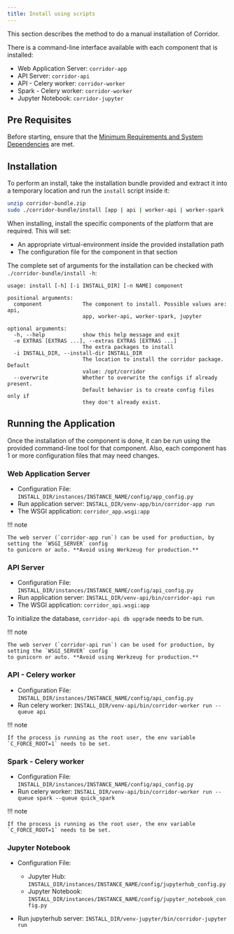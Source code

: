 ```yaml
---
title: Install using scripts
---
```


This section describes the method to do a manual installation of Corridor.

There is a command-line interface available with each component that is installed:

- Web Application Server: `corridor-app`
- API Server: `corridor-api`
- API - Celery worker: `corridor-worker`
- Spark - Celery worker: `corridor-worker`
- Jupyter Notebook: `corridor-jupyter`

## Pre Requisites

Before starting, ensure that the [Minimum Requirements and System Dependencies](./minimum-requirements.md) are met.

## Installation

To perform an install, take the installation bundle provided and extract it into a temporary
location and run the `install` script inside it:

```sh
unzip corridor-bundle.zip
sudo ./corridor-bundle/install [app | api | worker-api | worker-spark | jupyter]
```

When installing, install the specific components of the platform that are required. This will set:

- An appropriate virtual-environment inside the provided installation path
- The configuration file for the component in that section

The complete set of arguments for the installation can be checked with `./corridor-bundle/install -h`:

```none
usage: install [-h] [-i INSTALL_DIR] [-n NAME] component

positional arguments:
  component             The component to install. Possible values are: api,
                        app, worker-api, worker-spark, jupyter

optional arguments:
  -h, --help            show this help message and exit
  -e EXTRAS [EXTRAS ...], --extras EXTRAS [EXTRAS ...]
                        The extra packages to install
  -i INSTALL_DIR, --install-dir INSTALL_DIR
                        The location to install the corridor package. Default
                        value: /opt/corridor
  --overwrite           Whether to overwrite the configs if already present.
                        Default behavior is to create config files only if
                        they don't already exist.
```

## Running the Application

Once the installation of the component is done, it can be run using the provided command-line tool
for that component. Also, each component has 1 or more configuration files that may need changes.

### Web Application Server

- Configuration File: `INSTALL_DIR/instances/INSTANCE_NAME/config/app_config.py`
- Run application server: `INSTALL_DIR/venv-app/bin/corridor-app run`
- The WSGI application: `corridor_app.wsgi:app`

!!! note

    The web server (`corridor-app run`) can be used for production, by setting the `WSGI_SERVER` config
    to gunicorn or auto. **Avoid using Werkzeug for production.**

### API Server

- Configuration File: `INSTALL_DIR/instances/INSTANCE_NAME/config/api_config.py`
- Run application server: `INSTALL_DIR/venv-api/bin/corridor-api run`
- The WSGI application: `corridor_api.wsgi:app`

To initialize the database, `corridor-api db upgrade` needs to be run.

!!! note

    The web server (`corridor-api run`) can be used for production, by setting the `WSGI_SERVER` config
    to gunicorn or auto. **Avoid using Werkzeug for production.**

### API - Celery worker

- Configuration File: `INSTALL_DIR/instances/INSTANCE_NAME/config/api_config.py`
- Run celery worker: `INSTALL_DIR/venv-api/bin/corridor-worker run --queue api`

!!! note

    If the process is running as the root user, the env variable `C_FORCE_ROOT=1` needs to be set.

### Spark - Celery worker

- Configuration File: `INSTALL_DIR/instances/INSTANCE_NAME/config/api_config.py`
- Run celery worker: `INSTALL_DIR/venv-api/bin/corridor-worker run --queue spark --queue quick_spark`

!!! note

    If the process is running as the root user, the env variable `C_FORCE_ROOT=1` needs to be set.

### Jupyter Notebook

- Configuration File:

    - Jupyter Hub: `INSTALL_DIR/instances/INSTANCE_NAME/config/jupyterhub_config.py`
    - Jupyter Notebook: `INSTALL_DIR/instances/INSTANCE_NAME/config/jupyter_notebook_config.py`

- Run jupyterhub server: `INSTALL_DIR/venv-jupyter/bin/corridor-jupyter run`
